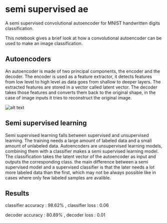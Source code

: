 # semi supervised ae

A semi supervised convolutional autoencoder for MNIST handwritten digits classification.

This notebook gives a brief look at how a convolutional autoencoder can be used to make an image classification. 

## Autoencoders

An autoencoder is made of two principal components, the encoder and the decoder. The encoder is used as a feature extractor, it detects features from low level to high level as data goes from shallow to deeper layers. The extracted features are stored in a vector called latent vector. The decoder takes those features and converts them back to the original shape, in the case of image inputs it tries to reconstruct the original image.

![alt text](https://raw.githubusercontent.com/snatch59/keras-autoencoders/master/assets/autoencoder_latent_space.png)

## Semi supervised learning

Semi supervised learning falls between supervised and unsupervised learning. The training needs a large amount of labeled data and a small amount of unlabeled data. Autoencoders are unsupervised learning models, combining them with a classifier makes a semi supervised learning model. The classification takes the latent vector of the autoencoder as input and outputs the corresponding class. the main difference between a semi supervised model and a supervised classifier is that the later needs a lot more labeled data than the first, which may not be always possible like in cases where only few labeled samples are avalible.

## Results

classifier accuracy : 98.62%   , classifier loss : 0.06

decoder accuracy : 80.89% , decoder loss : 0.01
